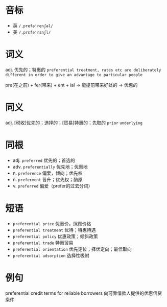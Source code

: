 # 音标

- 英 `/ˌprefə'renʃəl/`
- 美 `/,prɛfə'rɛnʃl/`

# 词义

adj. 优先的；特惠的
`preferential treatment, rates etc are deliberately different in order to give an advantage to particular people`



pre(在之前) + fer(带来) + ent + ial → 能提前带来好处的 → 优惠的

# 同义

adj. [税收]优先的；选择的；[贸易]特惠的；先取的
`prior` `underlying`

# 同根

- adj. `preferred` 优先的；首选的
- adv. `preferentially` 优先地；优惠地
- n. `preference` 偏爱，倾向；优先权
- n. `preferment` 晋升；优先权；酶原
- v. `preferred` 偏爱（prefer的过去分词）

# 短语

- `preferential price` 优惠价，照顾价格
- `preferential treatment` 优待；特惠待遇
- `preferential policy` 优惠政策；倾斜政策
- `preferential trade` 特惠贸易
- `preferential orientation` 优先定位；择优定向；最佳取向
- `preferential adsorption` 选择性吸附

# 例句

preferential credit terms for reliable borrowers
向可靠借款人提供的优惠信贷条件


